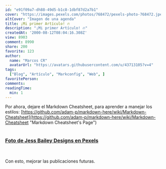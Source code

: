 ```yaml
---
id: "e91f09a7-dh88-49d5-b1c8-1dbf87d2a7b1"
cover: "https://images.pexels.com/photos/768472/pexels-photo-768472.jpeg?auto=compress&cs=tinysrgb&w=1260&h=750&dpr=1"
altCover: "Imagen de una agenda"
title: ¡Mi primer Artículo! 🔥
description: "¡Mi primer Artículo! 🔥"
createdAt: '2000-08-12T08:04:16.308Z'
view: 8903
comment: 8990
share: 200
favorite: 123 
author:
  name: "Marcos CR"
  avatarUrl: "https://avatars.githubusercontent.com/u/43713105?v=4"
tags:
  ["Blog", "Artículo", "Markconfig", "Web", ]
favoritePerson:
comments:
readingTime: 
  min: 1
---
```

Por ahora, dejare el Markdown Cheatsheet, para aprender a manejar los estilos: [https://github.com/adam-p/markdown-here/wiki/Markdown-Cheatsheet](https://github.com/adam-p/markdown-here/wiki/Markdown-Cheatsheet "Markdown Cheatsheet's Page")  
<br>

### [Foto de Jess Bailey Designs en Pexels](https://images.pexels.com/photos/768472/pexels-photo-768472.jpeg?auto=compress&cs=tinysrgb&w=1260&h=750&dpr=1 "Foto de Artem en Pexels")  
<br>

Con esto, mejorar las publicaciones futuras.
